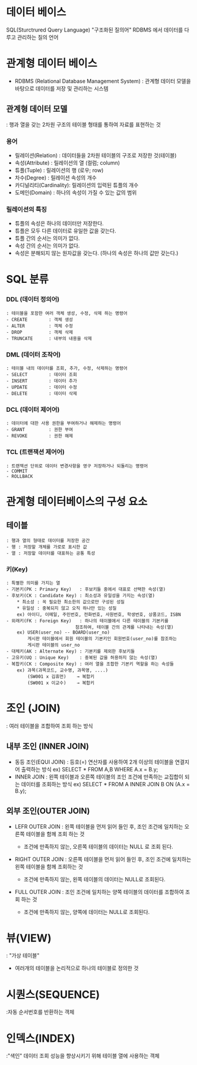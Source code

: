 # 데이터 베이스

SQL(Sturctrured Query Language)
"구조화된 질의어"
RDBMS 에서 데이터를 다루고 관리하는 질의 언어

# 관계형 데이터 베이스
- RDBMS (Relational Database Management System)
: 관계형 데이터 모델을 바탕으로 데이터를 저장 및 관리하는 시스템

## 관계형 데이터 모델
: 행과 열을 갖는 2차원 구조의 테이블 형태를 통하여 자료를 표현하는 것

### 용어
- 릴레이션(Relation)    : 데이터들을 2차원 테이블의 구조로 저장한 것(테이블)
- 속성(Attribute)       : 릴레이션의 열 (컬럼; column)
- 튜플(Tuple)           : 릴레이션의 행 (로우; row)
- 차수(Degree)          : 릴레이션 속성의 개수
- 카디널리티(Cardinality): 릴레이션의 입력된 튜플의 개수
- 도메인(Domain)         : 하나의 속성이 가질 수 있는 값의 범위

### 릴레이션의 특징
- 튜플의 속성은 하나의 데이터만 저장한다.
- 튜플은 모두 다른 데이터로 유일한 값을 갖는다.
- 튜플 간의 순서는 의미가 없다.
- 속성 간의 순서는 의미가 없다.
- 속성은 분해되지 않는 원자값을 갖는다.
  (하나의 속성은 하나의 값만 갖는다.)

# SQL 분류
### DDL (데이터 정의어)
    : 테이블을 포함한 여러 객체 생성, 수정, 삭제 하는 명령어
    - CREATE        : 객체 생성
    - ALTER         : 객체 수정
    - DROP          : 객체 삭제
    - TRUNCATE      : 내부의 내용을 삭제
### DML (데이터 조작어)
    : 테이블 내의 데이터를 조회, 추가, 수정, 삭제하는 명령어
    - SELECT        : 데이터 조회
    - INSERT        : 데이터 추가
    - UPDATE        : 데이터 수정
    - DELETE        : 데이터 삭제
### DCL (데이터 제어어)
    : 데이터에 대한 사용 권한을 부여하거나 해제하는 명령어
    - GRANT         : 권한 부여
    - REVOKE        : 권한 해제
### TCL (트랜잭션 제어어)
    : 트랜잭션 단위로 데이터 변경사항을 영구 저장하거나 되돌리는 명령어
    - COMMIT
    - ROLLBACK

# 관계형 데이터베이스의 구성 요소

 ## 테이블
    : 행과 열의 형태로 데이터를 저장한 공간
    - 행 : 저장할 개체를 가로로 표시한 값
    - 열 : 저장할 데이터를 대표하는 공통 특성

  ### 키(Key)
    : 특별한 의미를 가지는 열
    - 기본키(PK : Primary Key)   : 후보키들 중에서 대표로 선택한 속성(열)
    - 후보키(CK : Candidate Key) : 최소성과 유일성을 가지는 속성(열)
        * 최소성 : 꼭 필요한 최소한의 값으로만 구성된 성질
        * 유일성 : 중복되지 않고 오직 하나만 있는 성질
        ex) 아이디, 이메일, 주민번호, 전화번호, 사원번호, 학생번호, 상품코드, ISBN
    - 외래키(FK : Foreign Key)   : 하나의 테이블에서 다른 테이블의 기본키를  
                              참조하여, 테이블 간의 관계를 나타내는 속성(열)
        ex) USER(user_no) -- BOARD(user_no)
            게시판 테이블에서 회원 테이블의 기본키인 회원번호(user_no)를 참조하는
            게시판 테이블의 user_no
    - 대체키(AK : Alternate Key) : 기본키를 제외한 후보키들
    - 고유키(UQ : Unique Key)    : 중복된 값을 허용하지 않는 속성(열)
    - 복합키(CK : Composite Key) : 여러 열을 조합한 기본키 역할을 하는 속성들
        ex) 과목(과목코드, 교수명, 과목명, ....)
            (SW001 x 김휴먼)    → 복합키
            (SW001 x 이교수)    → 복합키

# 조인 (JOIN)
: 여러 테이블을 조합하여 조회 하는 방식

## 내부 조인 (INNER JOIN)
- 동등 조인(EQUI JOIN)
: 등호(=) 연산자를 사용하여 2개 이상의 테이블을 연결지어 출력하는 방식
  ex)
  SELECT *
  FROM A,B
  WHERE A.x = B.y;
- INNER JOIN
: 왼쪽 테이블과 오른쪽 테이블의 조인 조건에 만족하는 교집합이 되는 데이터를 
  조회하는 방식
  ex)
  SELECT *
  FROM A INNER JOIN B
         ON (A.x = B.y);

## 외부 조인(OUTER JOIN)
- LEFR OUTER JOIN
: 왼쪽 테이블을 먼저 읽어 들인 후,
  조인 조건에 일치하는 오른쪽 테이블을 함께 조회 하는 것
  * 조건에 만족하지 않는, 오른쪽 테이블의 데이터는 NULL 로 조회 된다.

- RIGHT OUTER JOIN
: 오른쪽 테이블을 먼저 읽어 들인 후,
  조인 조건에 일치하는 왼쪽 테이블을 함께 조회하는 것
  * 조건에 만족하지 않는, 왼쪽 테이블의 데이터는 NULL로 조회된다.

- FULL OUTER JOIN
: 조인 조건에 일치하는 양쪽 테이블의 데이터를 조합하여 조회 하는 것
  * 조건에 만족하지 않는, 양쪽에 데이터는 NULL로 조회된다.

# 뷰(VIEW)
: "가상 테이블"
- 여러개의 테이블을 논리적으로 하나의 테이블로 정의한 것

# 시퀀스(SEQUENCE)
:자동 순서번호를 반환하는 객체

# 인덱스(INDEX)
:"색인"
데이터 조회 성능을 향상시키기 위해 테이블 열에 사용하는 객체